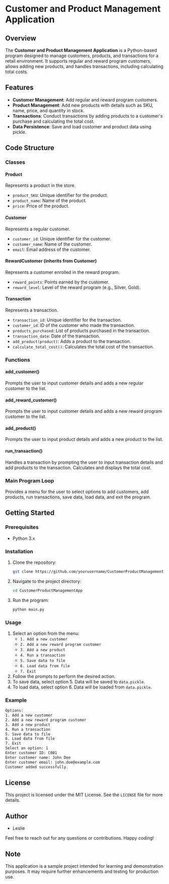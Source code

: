 # Customer and Product Management Application

## Overview
The **Customer and Product Management Application** is a Python-based program designed to manage customers, products, and transactions for a retail environment. It supports regular and reward program customers, allows adding new products, and handles transactions, including calculating total costs.

## Features
- **Customer Management**: Add regular and reward program customers.
- **Product Management**: Add new products with details such as SKU, name, price, and quantity in stock.
- **Transactions**: Conduct transactions by adding products to a customer's purchase and calculating the total cost.
- **Data Persistence**: Save and load customer and product data using pickle.

## Code Structure

### Classes

#### Product
Represents a product in the store.
- `product_SKU`: Unique identifier for the product.
- `product_name`: Name of the product.
- `price`: Price of the product.

#### Customer
Represents a regular customer.
- `customer_id`: Unique identifier for the customer.
- `customer_name`: Name of the customer.
- `email`: Email address of the customer.

#### RewardCustomer (inherits from Customer)
Represents a customer enrolled in the reward program.
- `reward_points`: Points earned by the customer.
- `reward_level`: Level of the reward program (e.g., Silver, Gold).

#### Transaction
Represents a transaction.
- `transaction_id`: Unique identifier for the transaction.
- `customer_id`: ID of the customer who made the transaction.
- `products_purchased`: List of products purchased in the transaction.
- `transaction_date`: Date of the transaction.
- `add_product(product)`: Adds a product to the transaction.
- `calculate_total_cost()`: Calculates the total cost of the transaction.

### Functions

#### add_customer()
Prompts the user to input customer details and adds a new regular customer to the list.

#### add_reward_customer()
Prompts the user to input customer details and adds a new reward program customer to the list.

#### add_product()
Prompts the user to input product details and adds a new product to the list.

#### run_transaction()
Handles a transaction by prompting the user to input transaction details and add products to the transaction. Calculates and displays the total cost.

### Main Program Loop
Provides a menu for the user to select options to add customers, add products, run transactions, save data, load data, and exit the program.

## Getting Started

### Prerequisites
- Python 3.x

### Installation
1. Clone the repository:
    ```sh
    git clone https://github.com/yourusername/CustomerProductManagementApp.git
    ```
2. Navigate to the project directory:
    ```sh
    cd CustomerProductManagementApp
    ```
3. Run the program:
    ```sh
    python main.py
    ```

### Usage
1. Select an option from the menu:
    - `1. Add a new customer`
    - `2. Add a new reward program customer`
    - `3. Add a new product`
    - `4. Run a transaction`
    - `5. Save data to file`
    - `6. Load data from file`
    - `7. Exit`
2. Follow the prompts to perform the desired action.
3. To save data, select option 5. Data will be saved to `data.pickle`.
4. To load data, select option 6. Data will be loaded from `data.pickle`.

### Example
```sh
Options:
1. Add a new customer
2. Add a new reward program customer
3. Add a new product
4. Run a transaction
5. Save data to file
6. Load data from file
7. Exit
Select an option: 1
Enter customer ID: C001
Enter customer name: John Doe
Enter customer email: john.doe@example.com
Customer added successfully.
```

## License
This project is licensed under the MIT License. See the `LICENSE` file for more details.

## Author
- Leslie

Feel free to reach out for any questions or contributions. Happy coding!

## Note
This application is a sample project intended for learning and demonstration purposes. It may require further enhancements and testing for production use.
